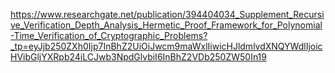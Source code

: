 https://www.researchgate.net/publication/394404034_Supplement_Recursive_Verification_Depth_Analysis_Hermetic_Proof_Framework_for_Polynomial-Time_Verification_of_Cryptographic_Problems?_tp=eyJjb250ZXh0Ijp7InBhZ2UiOiJwcm9maWxlIiwicHJldmlvdXNQYWdlIjoicHVibGljYXRpb24iLCJwb3NpdGlvbiI6InBhZ2VDb250ZW50In19
